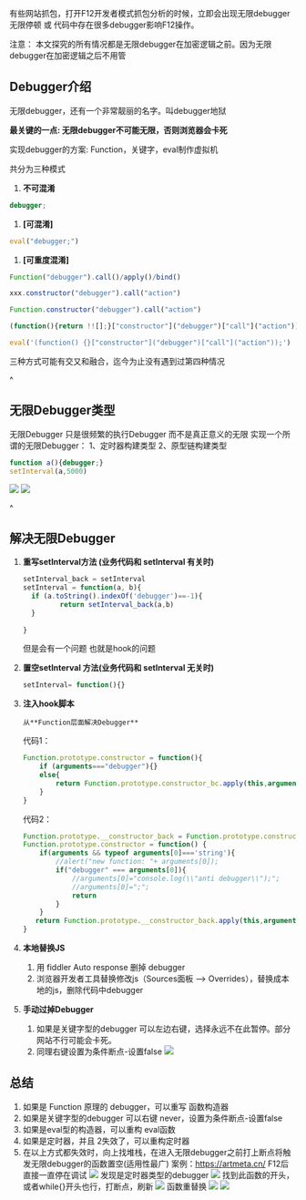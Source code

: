 有些网站抓包，打开F12开发者模式抓包分析的时候，立即会出现无限debugger无限停顿 或 代码中存在很多debugger影响F12操作。

注意： 本文探究的所有情况都是无限debugger在加密逻辑之前。因为无限debugger在加密逻辑之后不用管

## **Debugger介绍**
无限debugger，还有一个非常靓丽的名字。叫debugger地狱

**最关键的一点: 无限debugger不可能无限，否则浏览器会卡死**

实现debugger的方案: Function，关键字，eval制作虚拟机

共分为三种模式

1. **不可混淆**

```jsx
debugger;
```

1. **\[可混淆]**

```jsx
eval("debugger;")
```

1. **\[可重度混淆]**

```jsx
Function("debugger").call()/apply()/bind()

xxx.constructor("debugger").call("action")

Function.constructor("debugger").call("action")

(function(){return !![];}["constructor"]("debugger")["call"]("action"))

eval('(function() {}["constructor"]("debugger")["call"]("action"));')
```

三种方式可能有交又和融合，迄今为止没有遇到过第四种情况


^
## **无限Debugger类型**

无限Debugger 只是很频繁的执行Debugger 而不是真正意义的无限
实现一个所谓的无限Debugger：
1、定时器构建类型
2、原型链构建类型
```jsx
function a(){debugger;}
setInterval(a,5000)
```

![](.topwrite/assets/image_1727405926028.png)
![](.topwrite/assets/image_1727405960987.png)

^
## **解决无限Debugger**

1. **重写setInterval方法 (业务代码和 setInterval 有关时)**

   ```jsx
   setInterval_back = setInterval
   setInterval = function(a, b){
     if (a.toString().indexOf('debugger')==-1){
   			return setInterval_back(a,b)
     }
     
   }
   ```

   但是会有一个问题 也就是hook的问题

2. **置空setInterval 方法(业务代码和 setInterval 无关时)**

   ```jsx
   setInterval= function(){}
   ```

3. **注入hook脚本**

   `从**Function层面解决Debugger**`

   代码1：

   ```jsx
   Function.prototype.constructor = function(){
       if (arguments==="debugger"){}
       else{
           return Function.prototype.constructor_bc.apply(this,arguments)
       }
   }
   ```

   代码2：

   ```jsx
   Function.prototype.__constructor_back = Function.prototype.constructor;
   Function.prototype.constructor = function() {
       if(arguments && typeof arguments[0]==='string'){
           //alert("new function: "+ arguments[0]);
           if("debugger" === arguments[0]){
               //arguments[0]="console.log(\\"anti debugger\\");";
               //arguments[0]=";";
               return
           }
       }
      return Function.prototype.__constructor_back.apply(this,arguments);
   }
   ```

4. **本地替换JS**
 
   1. 用 fiddler Auto response 删掉 debugger
   2. 浏览器开发者工具替换修改js（Sources面板 --> Overrides），替换成本地的js，删除代码中debugger

5. **手动过掉Debugger**

   1. 如果是关键字型的debugger 可以左边右键，选择永远不在此暂停。部分网站不行可能会卡死。
   2. 同理右键设置为条件断点-设置false
![](.topwrite/assets/image_1727405673567.png)

## **总结**

1. 如果是 Function 原理的 debugger，可以重写 函数构造器
2. 如果是关键字型的debugger 可以右键 never，设置为条件断点-设置false
3. 如果是eval型的构造器，可以重构 eval函数
4. 如果是定时器，并且 2失效了，可以重构定时器
5. 在以上方式都失效时，向上找堆栈，在进入无限debugger之前打上断点将触发无限debugger的函数置空(适用性最广)
案例：<https://artmeta.cn/>
F12后直接一直停在调试
![](.topwrite/assets/image_1727406322649.png)
发现是定时器类型的debugger
![](.topwrite/assets/image_1727406344117.png)
找到此函数的开头，或者while{}开头也行，打断点，刷新
![](.topwrite/assets/image_1727406353556.png)
函数重替换
![](.topwrite/assets/image_1727406362847.png)
![](.topwrite/assets/image_1727406377190.png)

